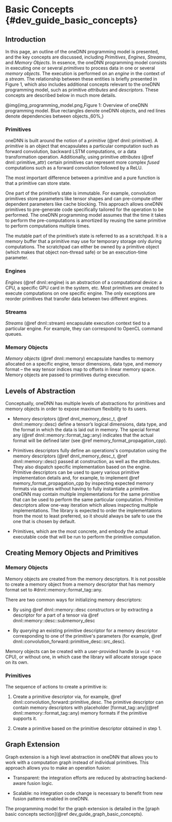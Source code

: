 Basic Concepts {#dev_guide_basic_concepts}
==========================================

## Introduction

In this page, an outline of the oneDNN programming model is presented, and the
key concepts are discussed, including *Primitives*, *Engines*, *Streams*, and
*Memory Objects*. In essence, the oneDNN programming model consists in executing
one or several *primitives* to process data in one or several *memory objects*.
The execution is performed on an *engine* in the context of a *stream*. The
relationship between these entities is briefly presented in Figure 1, which also
includes additional concepts relevant to the oneDNN programming model, such as
primitive *attributes* and *descriptors*. These concepts are described below in
much more details.

@img{img_programming_model.png,Figure 1: Overview of oneDNN programming model. Blue rectangles denote oneDNN objects\, and red lines denote dependencies between objects.,60%,}

### Primitives

oneDNN is built around the notion of a *primitive* (@ref dnnl::primitive). A
*primitive* is an object that encapsulates a particular computation such as
forward convolution, backward LSTM computations, or a data transformation
operation. Additionally, using primitive *attributes* (@ref
dnnl::primitive_attr) certain primitives can represent more complex *fused*
computations such as a forward convolution followed by a ReLU.

The most important difference between a primitive and a pure function is that
a primitive can store state.

One part of the primitive’s state is immutable. For example, convolution
primitives store parameters like tensor shapes and can pre-compute other
dependent parameters like cache blocking. This approach allows oneDNN primitives
to pre-generate code specifically tailored for the operation to be performed.
The oneDNN programming model assumes that the time it takes to perform the
pre-computations is amortized by reusing the same primitive to perform
computations multiple times.

The mutable part of the primitive’s state is referred to as a scratchpad. It
is a memory buffer that a primitive may use for temporary storage only during
computations. The scratchpad can either be owned by a primitive object (which
makes that object non-thread safe) or be an execution-time parameter.

### Engines

*Engines* (@ref dnnl::engine) is an abstraction of a computational device: a
CPU, a specific GPU card in the system, etc. Most primitives are created to
execute computations on one specific engine. The only exceptions are reorder
primitives that transfer data between two different engines.

### Streams

*Streams* (@ref dnnl::stream) encapsulate execution context tied to a
particular engine. For example, they can correspond to OpenCL command queues.

### Memory Objects

*Memory objects* (@ref dnnl::memory) encapsulate handles to memory allocated
on a specific engine, tensor dimensions, data type, and memory format – the
way tensor indices map to offsets in linear memory space. Memory objects are
passed to primitives during execution.

## Levels of Abstraction

Conceptually, oneDNN has multiple levels of abstractions for primitives and
memory objects in order to expose maximum flexibility to its users.

* Memory descriptors (@ref dnnl_memory_desc_t, @ref dnnl::memory::desc)
  define a tensor’s logical dimensions, data type, and the format in which the
  data is laid out in memory. The special format any
  (@ref dnnl::memory::format_tag::any) indicates that the actual format will be
  defined later (see @ref memory_format_propagation_cpp).

* Primitives descriptors fully define an operations's computation
  using the memory descriptors (@ref dnnl_memory_desc_t, @ref dnnl::memory::desc)
  passed at construction, as well as the attributes. They also dispatch specific
  implementation based on the engine. Primitive descriptors can be
  used to query various primitive implementation details and, for
  example, to implement @ref memory_format_propagation_cpp by inspecting
  expected memory formats via queries without having to fully instantiate
  a primitive. oneDNN may contain multiple implementations for the same
  primitive that can be used to perform the same particular computation.
  Primitive descriptors allow one-way iteration which allows inspecting multiple
  implementations. The library is expected to order the implementations from
  the most to least preferred, so it should always be safe to use the one that
  is chosen by default.

* Primitives, which are the most concrete, and embody the actual
  executable code that will be run to perform the primitive computation.

## Creating Memory Objects and Primitives

### Memory Objects

Memory objects are created from the memory descriptors. It is not possible to
create a memory object from a memory descriptor that has memory format set to
#dnnl::memory::format_tag::any.

There are two common ways for initializing memory descriptors:

* By using @ref dnnl::memory::desc constructors or by extracting a
  descriptor for a part of a tensor via
  @ref dnnl::memory::desc::submemory_desc

* By *querying* an existing primitive descriptor for a memory descriptor
  corresponding to one of the primitive's parameters (for example, @ref
  dnnl::convolution_forward::primitive_desc::src_desc).

Memory objects can be created with a user-provided handle (a `void *` on CPU),
or without one, in which case the library will allocate storage space on its
own.

### Primitives

The sequence of actions to create a primitive is:

1. Create a primitive descriptor via, for example, @ref
   dnnl::convolution_forward::primitive_desc. The primitive descriptor
   can contain memory descriptors with placeholder
   [format_tag::any](@ref dnnl::memory::format_tag::any)
   memory formats if the primitive supports it.

2. Create a primitive based on the primitive descriptor obtained in step 1.

## Graph Extension

Graph extension is a high level abstraction in oneDNN that allows you to work
with a computation graph instead of individual primitives. This approach allows
you to make an operation fusion:

* Transparent: the integration efforts are reduced by abstracting backend-aware
  fusion logic.

* Scalable: no integration code change is necessary to benefit from new fusion
  patterns enabled in oneDNN.

The programming model for the graph extension is detailed in the
[graph basic concepts section](@ref dev_guide_graph_basic_concepts).
